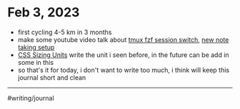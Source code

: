 # Feb 3, 2023

- first cycling 4-5 km in 3 months
- make some youtube video talk about [tmux fzf session switch](https://www.youtube.com/watch?v=WJEphxyKAbw), [new note taking setup](https://www.youtube.com/watch?v=sWHoZDqGU48)
- [CSS Sizing Units](CSS%20Sizing%20Units.md) write the unit i seen before, in the future can be add in some in this
- so that's it for today, i don't want to write too much, i think will keep this journal short and clean

---

#writing/journal 
